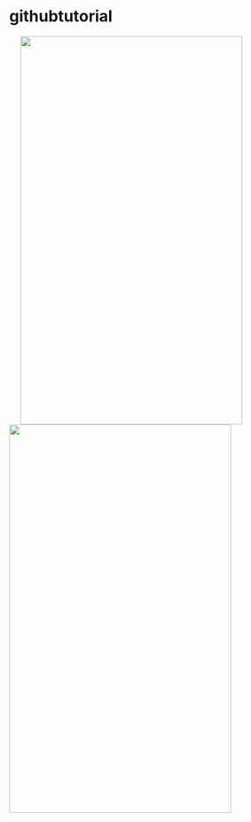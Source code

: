 # githubtutorial

<img src="https://user-images.githubusercontent.com/54366663/94993413-7b89aa00-05ae-11eb-8fdb-a12aa1e65885.jpeg" height="700" width="400" hspace="20"><img src="https://user-images.githubusercontent.com/54366663/94993413-7b89aa00-05ae-11eb-8fdb-a12aa1e65885.jpeg" height="700" width="400" >

